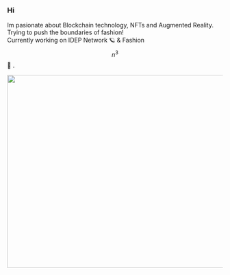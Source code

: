 ### Hi
Im pasionate about Blockchain technology, NFTs and Augmented Reality.   
Trying to push the boundaries of fashion!    
Currently working on IDEP Network :ringed_planet:	& Fashion $$n^3$$ :running_shirt_with_sash: .   

<img src="https://github.com/aidasap/aidasap/blob/main/vest.gif" width="750" height="450">
